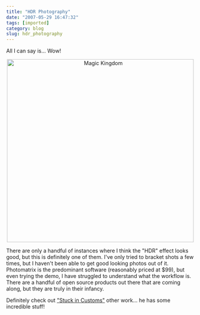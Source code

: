 ```yaml
---
title: "HDR Photography"
date: "2007-05-29 16:47:32"
tags: [imported]
category: blog
slug: hdr_photography
---
```


All I can say is... Wow!

<a href="https://www.flickr.com/photos/stuckincustoms/459418289/in/photostream/">
<div style="text-align: center"><img src="https://farm1.static.flickr.com/196/459418289_12b3f3ffaa.jpg?v=0" title="Magic Kingdom" alt="Magic Kingdom" height="491" width="500" /></div>
</a>

There are only a handful of instances where I think the "HDR" effect looks good, but this is definitely one of them. I've only tried to bracket shots a few times, but I haven't been able to get good looking photos out of it. Photomatrix is the predominant software (reasonably priced at $99), but even trying the demo, I have struggled to understand what the workflow is. There are a handful of open source products out there that are coming along, but they are truly in their infancy.

Definitely check out <a href="https://www.flickr.com/photos/stuckincustoms/">"Stuck in Customs"</a> other work... he has some incredible stuff!
